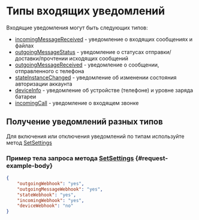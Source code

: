 # Типы входящих уведомлений

Входящие уведомления могут быть следующих типов:

- [incomingMessageReceived](incoming-message/Webhook-IncomingMessageReceived.md) - уведомление о входящих сообщениях и файлах
- [outgoingMessageStatus](outgoing-message/OutgoingMessageStatus.md) - уведомление о статусах отправки/доставки/прочтении исходящих сообщений
- [outgoingMessageReceived](outgoing-message/OutgoingMessage.md) - уведомление о сообщении, отправленного с телефона
- [stateInstanceChanged](StateInstanceChanged.md) - уведомление об изменении состояния авторизации аккаунта
- [deviceInfo](DeviceInfo.md) - уведомление об устройстве (телефоне) и уровне заряда батареи
- [incomingCall](IncomingCall.md) - уведомление о входящем звонке

## Получение уведомлений разных типов
Для включения или отключения уведомлений по типам используйте метод [SetSettings](../../../api/account/SetSettings.md)

### Пример тела запроса метода [SetSettings](../../../api/account/SetSettings.md) {#request-example-body}

```json
{
    "outgoingWebhook": "yes",
    "outgoingMessageWebhook": "yes",
    "stateWebhook": "yes",
    "incomingWebhook": "yes",
    "deviceWebhook": "no"
}
```